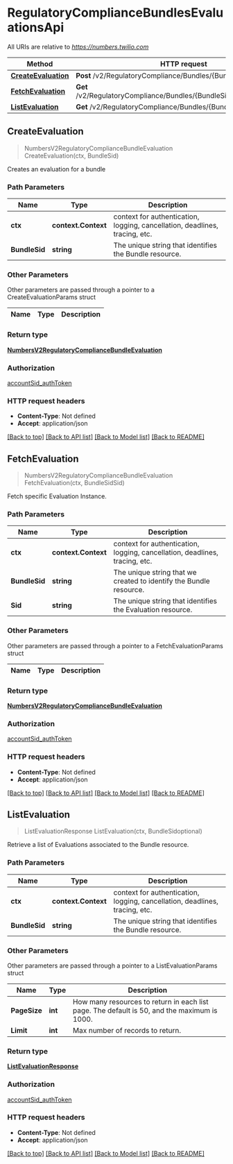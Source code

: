 # RegulatoryComplianceBundlesEvaluationsApi

All URIs are relative to *https://numbers.twilio.com*

Method | HTTP request | Description
------------- | ------------- | -------------
[**CreateEvaluation**](RegulatoryComplianceBundlesEvaluationsApi.md#CreateEvaluation) | **Post** /v2/RegulatoryCompliance/Bundles/{BundleSid}/Evaluations | 
[**FetchEvaluation**](RegulatoryComplianceBundlesEvaluationsApi.md#FetchEvaluation) | **Get** /v2/RegulatoryCompliance/Bundles/{BundleSid}/Evaluations/{Sid} | 
[**ListEvaluation**](RegulatoryComplianceBundlesEvaluationsApi.md#ListEvaluation) | **Get** /v2/RegulatoryCompliance/Bundles/{BundleSid}/Evaluations | 



## CreateEvaluation

> NumbersV2RegulatoryComplianceBundleEvaluation CreateEvaluation(ctx, BundleSid)



Creates an evaluation for a bundle

### Path Parameters


Name | Type | Description
------------- | ------------- | -------------
**ctx** | **context.Context** | context for authentication, logging, cancellation, deadlines, tracing, etc.
**BundleSid** | **string** | The unique string that identifies the Bundle resource.

### Other Parameters

Other parameters are passed through a pointer to a CreateEvaluationParams struct


Name | Type | Description
------------- | ------------- | -------------

### Return type

[**NumbersV2RegulatoryComplianceBundleEvaluation**](NumbersV2RegulatoryComplianceBundleEvaluation.md)

### Authorization

[accountSid_authToken](../README.md#accountSid_authToken)

### HTTP request headers

- **Content-Type**: Not defined
- **Accept**: application/json

[[Back to top]](#) [[Back to API list]](../README.md#documentation-for-api-endpoints)
[[Back to Model list]](../README.md#documentation-for-models)
[[Back to README]](../README.md)


## FetchEvaluation

> NumbersV2RegulatoryComplianceBundleEvaluation FetchEvaluation(ctx, BundleSidSid)



Fetch specific Evaluation Instance.

### Path Parameters


Name | Type | Description
------------- | ------------- | -------------
**ctx** | **context.Context** | context for authentication, logging, cancellation, deadlines, tracing, etc.
**BundleSid** | **string** | The unique string that we created to identify the Bundle resource.
**Sid** | **string** | The unique string that identifies the Evaluation resource.

### Other Parameters

Other parameters are passed through a pointer to a FetchEvaluationParams struct


Name | Type | Description
------------- | ------------- | -------------

### Return type

[**NumbersV2RegulatoryComplianceBundleEvaluation**](NumbersV2RegulatoryComplianceBundleEvaluation.md)

### Authorization

[accountSid_authToken](../README.md#accountSid_authToken)

### HTTP request headers

- **Content-Type**: Not defined
- **Accept**: application/json

[[Back to top]](#) [[Back to API list]](../README.md#documentation-for-api-endpoints)
[[Back to Model list]](../README.md#documentation-for-models)
[[Back to README]](../README.md)


## ListEvaluation

> ListEvaluationResponse ListEvaluation(ctx, BundleSidoptional)



Retrieve a list of Evaluations associated to the Bundle resource.

### Path Parameters


Name | Type | Description
------------- | ------------- | -------------
**ctx** | **context.Context** | context for authentication, logging, cancellation, deadlines, tracing, etc.
**BundleSid** | **string** | The unique string that identifies the Bundle resource.

### Other Parameters

Other parameters are passed through a pointer to a ListEvaluationParams struct


Name | Type | Description
------------- | ------------- | -------------
**PageSize** | **int** | How many resources to return in each list page. The default is 50, and the maximum is 1000.
**Limit** | **int** | Max number of records to return.

### Return type

[**ListEvaluationResponse**](ListEvaluationResponse.md)

### Authorization

[accountSid_authToken](../README.md#accountSid_authToken)

### HTTP request headers

- **Content-Type**: Not defined
- **Accept**: application/json

[[Back to top]](#) [[Back to API list]](../README.md#documentation-for-api-endpoints)
[[Back to Model list]](../README.md#documentation-for-models)
[[Back to README]](../README.md)

